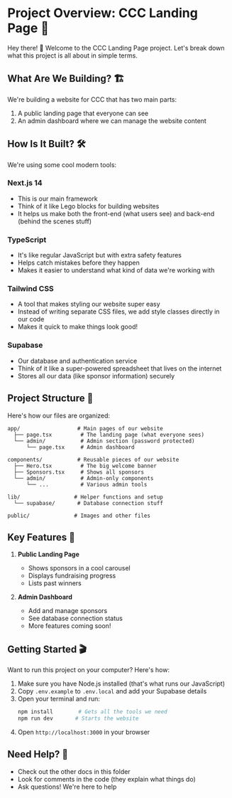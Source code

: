# Project Overview: CCC Landing Page 🚀

Hey there! 👋 Welcome to the CCC Landing Page project. Let's break down what this project is all about in simple terms.

## What Are We Building? 🏗️

We're building a website for CCC that has two main parts:
1. A public landing page that everyone can see
2. An admin dashboard where we can manage the website content

## How Is It Built? 🛠️

We're using some cool modern tools:

### Next.js 14
- This is our main framework
- Think of it like Lego blocks for building websites
- It helps us make both the front-end (what users see) and back-end (behind the scenes stuff)

### TypeScript
- It's like regular JavaScript but with extra safety features
- Helps catch mistakes before they happen
- Makes it easier to understand what kind of data we're working with

### Tailwind CSS
- A tool that makes styling our website super easy
- Instead of writing separate CSS files, we add style classes directly in our code
- Makes it quick to make things look good!

### Supabase
- Our database and authentication service
- Think of it like a super-powered spreadsheet that lives on the internet
- Stores all our data (like sponsor information) securely

## Project Structure 📁

Here's how our files are organized:

```
app/                  # Main pages of our website
  ├── page.tsx         # The landing page (what everyone sees)
  └── admin/           # Admin section (password protected)
      └── page.tsx     # Admin dashboard

components/           # Reusable pieces of our website
  ├── Hero.tsx         # The big welcome banner
  ├── Sponsors.tsx     # Shows all sponsors
  └── admin/           # Admin-only components
      └── ...          # Various admin tools

lib/                 # Helper functions and setup
  └── supabase/       # Database connection stuff

public/              # Images and other files
```

## Key Features 🌟

1. **Public Landing Page**
   - Shows sponsors in a cool carousel
   - Displays fundraising progress
   - Lists past winners

2. **Admin Dashboard**
   - Add and manage sponsors
   - See database connection status
   - More features coming soon!

## Getting Started 🎬

Want to run this project on your computer? Here's how:

1. Make sure you have Node.js installed (that's what runs our JavaScript)
2. Copy `.env.example` to `.env.local` and add your Supabase details
3. Open your terminal and run:
   ```bash
   npm install        # Gets all the tools we need
   npm run dev       # Starts the website
   ```
4. Open `http://localhost:3000` in your browser

## Need Help? 🤔

- Check out the other docs in this folder
- Look for comments in the code (they explain what things do)
- Ask questions! We're here to help
